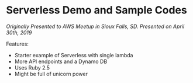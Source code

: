 # Serverless Demo and Sample Codes

*Originally Presented to AWS Meetup in Sioux Falls, SD.*
_Presented on April 30th, 2019_

Features:
- Starter example of Serverless with single lambda
- More API endpoints and a Dynamo DB
- Uses Ruby 2.5
- Might be full of unicorn power
